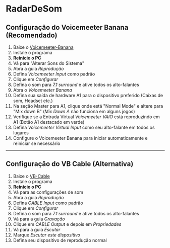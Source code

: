 # RadarDeSom

## Configuração do Voicemeeter Banana (Recomendado)

1. Baixe o [Voicemeeter-Banana](https://vb-audio.com/Voicemeeter/banana.htm)  
2. Instale o programa  
3. **Reinicie o PC**  
4. Vá para "Alterar Sons do Sistema"  
5. Abra a guia *Reprodução*  
6. Defina *Voicemeeter Input* como padrão  
7. Clique em *Configurar*  
8. Defina o som para *7.1 surround* e ative todos os alto-falantes  
9. Abra o *Voicemeeter Banana*  
10. Defina sua saída de hardware A1 para o dispositivo preferido (Caixas de som, Headset etc.)  
11. Na seção Master para A1, clique onde está "Normal Mode" e altere para "Mix down B" (*Mix Down A* não funciona em alguns jogos)  
12. Verifique se a Entrada Virtual *Voicemeeter VAIO* está reproduzindo em A1 (Botão A1 destacado em verde)  
13. Defina *Voicemeeter Virtual Input* como seu alto-falante em todos os lugares  
14. Configure o Voicemeeter Banana para iniciar automaticamente e reiniciar se necessário  

---

## Configuração do VB Cable (Alternativa)

1. Baixe o [VB-Cable](https://www.vb-audio.com/Cable/)  
2. Instale o programa  
3. **Reinicie o PC**  
4. Vá para as configurações de som  
5. Abra a guia *Reprodução*  
6. Defina *CABLE Input* como padrão  
7. Clique em *Configurar*  
8. Defina o som para *7.1 surround* e ative todos os alto-falantes  
9. Vá para a guia *Gravação*  
10. Clique em *CABLE Output* e depois em *Propriedades*  
11. Vá para a guia *Escutar*  
12. Marque *Escutar este dispositivo*  
13. Defina seu dispositivo de reprodução normal  
